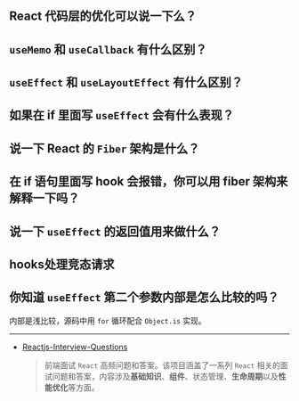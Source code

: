 #

## React 代码层的优化可以说一下么？

## `useMemo` 和 `useCallback` 有什么区别？

## `useEffect` 和 `useLayoutEffect` 有什么区别？

## 如果在 if 里面写 `useEffect` 会有什么表现？

## 说一下 React 的 `Fiber` 架构是什么？

## 在 if 语句里面写 hook 会报错，你可以用 fiber 架构来解释一下吗？

## 说一下 `useEffect` 的返回值用来做什么？

## hooks处理竞态请求

## 你知道 `useEffect` 第二个参数内部是怎么比较的吗？

内部是浅比较，源码中用 `for` 循环配合 `Object.is` 实现。

---

- [Reactjs-Interview-Questions](https://github.com/sudheerj/reactjs-interview-questions)

  > 前端面试 `React` 高频问题和答案。该项目涵盖了一系列 `React` 相关的面试问题和答案，内容涉及**基础知识**、**组件**、状态管理、**生命周期**以及**性能优化**等方面。
